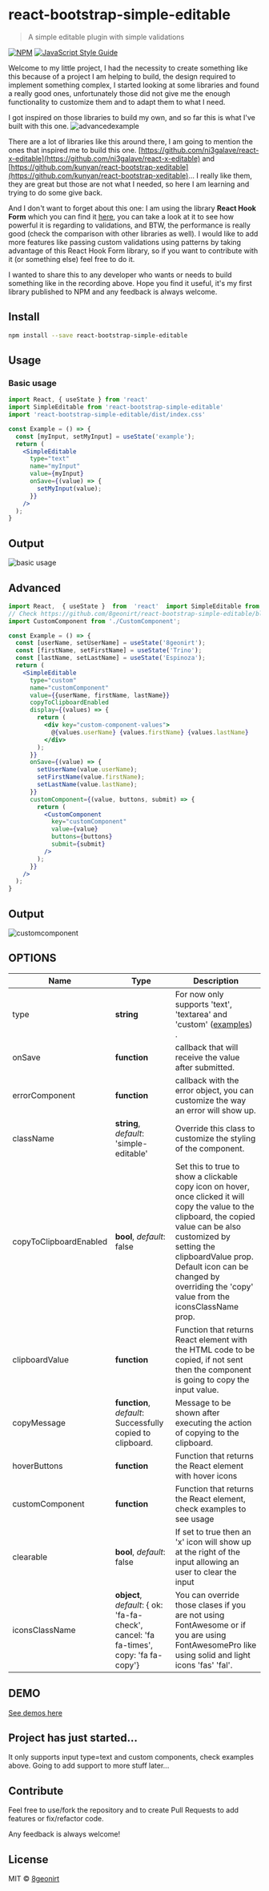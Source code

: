 
# react-bootstrap-simple-editable

> A simple editable plugin with simple validations

[![NPM](https://img.shields.io/npm/v/react-bootstrap-simple-editable.svg)](https://www.npmjs.com/package/react-bootstrap-simple-editable) [![JavaScript Style Guide](https://img.shields.io/badge/code_style-standard-brightgreen.svg)](https://standardjs.com)

Welcome to my little project, I had the necessity to create something like this because of a project I am helping to build, the design required to implement something complex, I started looking at some libraries and found a really good ones, unfortunately those did not give me the enough functionality to customize them and to adapt them to what I need.

I got inspired on those libraries to build my own, and so far this is what I've built with this one.
![advancedexample](https://user-images.githubusercontent.com/2782816/81238955-0b5c0580-8fc9-11ea-90f4-51a5f6a7293c.gif)

There are a lot of libraries like this around there, I am going to mention the ones that inspired me to build this one. [https://github.com/ni3galave/react-x-editable](https://github.com/ni3galave/react-x-editable) and [https://github.com/kunyan/react-bootstrap-xeditable](https://github.com/kunyan/react-bootstrap-xeditable)...
I really like them, they are great but those are not what I needed, so here I am learning and trying to do some give back.

And I don't want to forget about this one: I am using the library **React Hook Form** which you can find it [here](https://react-hook-form.com/), you can take a look at it to see how powerful it is regarding to validations, and BTW, the performance is really good (check the comparison with other libraries as well).  I would like to add more features like passing custom validations using patterns by taking advantage of this React Hook Form library, so if you want to contribute with it (or something else) feel free to do it.

I wanted to share this to any developer who wants or needs to build something like in the recording above.
Hope you find it useful, it's my first library published to NPM and any feedback is always welcome.

## Install

```bash
npm install --save react-bootstrap-simple-editable
```

## Usage

### Basic usage
```jsx
import React, { useState } from 'react'
import SimpleEditable from 'react-bootstrap-simple-editable'
import 'react-bootstrap-simple-editable/dist/index.css'

const Example = () => {
  const [myInput, setMyInput] = useState('example');
  return (
    <SimpleEditable
      type="text"
      name="myInput"
      value={myInput}
      onSave={(value) => {
        setMyInput(value);
      }}
    />
  );
}
```
## Output
![basic usage](https://user-images.githubusercontent.com/2782816/81238500-def3b980-8fc7-11ea-84de-269a07101f29.gif)
## Advanced
```jsx
import React,  { useState }  from  'react'  import SimpleEditable from  'react-bootstrap-simple-editable'  import  'react-bootstrap-simple-editable/dist/index.css'
// Check https://github.com/8geonirt/react-bootstrap-simple-editable/blob/master/src/stories/CustomComponent.js
import CustomComponent from './CustomComponent';

const Example = () => {
  const [userName, setUserName] = useState('8geonirt');
  const [firstName, setFirstName] = useState('Trino');
  const [lastName, setLastName] = useState('Espinoza');
  return (
    <SimpleEditable
      type="custom"
      name="customComponent"
      value={{userName, firstName, lastName}}
      copyToClipboardEnabled
      display={(values) => {
        return (
          <div key="custom-component-values">
            @{values.userName} {values.firstName} {values.lastName}
          </div>
        );
      }}
      onSave={(value) => {
        setUserName(value.userName);
        setFirstName(value.firstName);
        setLastName(value.lastName);
      }}
      customComponent={(value, buttons, submit) => {
        return (
          <CustomComponent
            key="customComponent"
            value={value}
            buttons={buttons}
            submit={submit}
          />
        );
      }}
    />
  );
}
```

## Output
![customcomponent](https://user-images.githubusercontent.com/2782816/81238434-b4096580-8fc7-11ea-8508-527c0a987404.gif)
## OPTIONS
|Name   |Type |Description   |
|---|---|---|
|type  |  **string** | For now only supports 'text', 'textarea' and 'custom' ([examples](https://8geonirt.github.io/react-bootstrap-simple-editable)) . |
|onSave   | **function**  | callback that will receive the value after submitted.  |
|errorComponent   | **function**   | callback with the error object, you can customize the way an error will show up.  |
|className   |  **string**, *default*: 'simple-editable' | Override this class to customize the styling of the component. |
|copyToClipboardEnabled   | **bool**, *default*: false  | Set this to true to show a clickable copy icon on hover, once clicked it will copy the value to the clipboard, the copied value can be also customized by setting the clipboardValue prop. Default icon can be changed by overriding the 'copy' value from the iconsClassName prop. |
|clipboardValue   | **function**  | Function that returns React element with the HTML code to be copied, if not sent then the component is going to copy the input value. |
|copyMessage   | **function**, *default*: Successfully copied to clipboard.   |  Message to be shown after executing the action of copying to the clipboard. |
|hoverButtons   | **function**  | Function that returns the React element with hover icons  |
|customComponent   | **function**  | Function that returns the React element, check examples to see usage  |
|clearable   | **bool**, *default*: false  | If set to true then an 'x' icon will show up at the right of the input allowing an user to clear the input  |
|iconsClassName   | **object**, *default*: { ok: 'fa-fa-check', cancel: 'fa fa-times', copy: 'fa fa-copy'} |You can override those clases if you are not using FontAwesome or if you are using FontAwesomePro like using solid and light icons 'fas' 'fal'.   |

## DEMO
[See demos here](https://8geonirt.github.io/react-bootstrap-simple-editable)

## Project has just started...
It only supports input type=text and custom components, check examples above.
Going to add support to more stuff later...

## Contribute
Feel free to use/fork the repository and to create Pull Requests to add features or fix/refactor code.

Any feedback is always welcome!

## License

MIT © [8geonirt](https://github.com/8geonirt)
